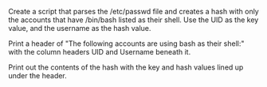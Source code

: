 Create a script that parses the /etc/passwd file and creates a hash with only the accounts that have /bin/bash listed as their shell. Use the UID as the key value, and the username as the hash value.

Print a header of "The following accounts are using bash as their shell:" with the column headers UID and Username beneath it.

Print out the contents of the hash with the key and hash values lined up under the header.
